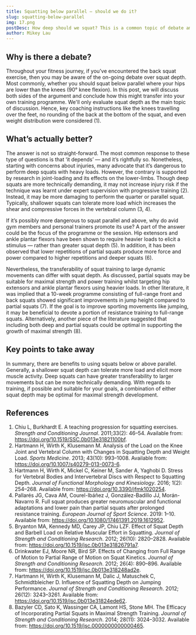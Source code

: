 ```yaml
---
title: Squatting below parallel — should we do it?
slug: squatting-below-parallel
img: 17.png
postDesc: How deep should we squat? This is a common topic of debate amongst fitness professionals. Here's my take on the matter.
author: Mikey Lau
---
```


## Why is there a debate?

Throughout your fitness journey, if you’ve encountered the back squat exercise, then you may be aware of the on-going debate over squat depth. Most commonly, whether you should squat below parallel where your hips are lower than the knees (90° knee flexion). In this post, we will discuss both sides of the argument and conclude how this might transfer into your own training programme. We'll only evaluate squat depth as the main topic of discussion. Hence, key coaching instructions like the knees travelling over the feet, no rounding of the back at the bottom of the squat, and even weight distribution were considered (1).

## What’s actually better?

The answer is not so straight-forward. The most common response to these type of questions is that ‘it depends’ — and it’s rightfully so. Nonetheless, starting with concerns about injuries, many advocate that it’s dangerous to perform deep squats with heavy loads. However, the contrary is supported by research in joint-loading and its effects on the lower-limbs. Though deep squats are more technically demanding, it may not increase injury risk if the technique was learnt under expert supervision with progressive training (2). Instead, it may be more damaging to perform the quarter or parallel squat. Typically, shallower squats can tolerate more load which increases the shear and compressive forces in the vertebral column (3, 4).

If it’s possibly more dangerous to squat parallel and above, why do avid gym members and personal trainers promote its use? A part of the answer could be the focus of the programme or the session. Hip extensors and ankle plantar flexors have been shown to require heavier loads to elicit a stimulus — rather than greater squat depth (5). In addition, it has been observed that lower repetitions of partial squats produce more force and power compared to higher repetitions and deeper squats (6).

Nevertheless, the transferability of squat training to large dynamic movements can differ with squat depth. As discussed, partial squats may be suitable for maximal strength and power training whilst targeting hip extensors and ankle plantar flexors using heavier loads. In other literature, it was implied that a 10-week programme consisting of full-range front and back squats showed significant improvements in jump height compared to partial squats (7). If the goal is to improve sporting movements like jumping, it may be beneficial to devote a portion of resistance training to full-range squats. Alternatively, another piece of the literature suggested that including both deep and partial squats could be optimal in supporting the growth of maximal strength (8).

## Key points to take away

In summary, there are benefits to using squats below or above parallel. Generally, a shallower squat depth can tolerate more load and elicit more muscle activity. Deep squats can have greater transferability to larger movements but can be more technically demanding. With regards to training, if possible and suitable for your goals, a combination of either squat depth may be optimal for maximal strength development.

## References

1. Chiu L, Burkhardt E. A teaching progression for squatting exercises. _Strength and Conditioning Journal_. 2011;33(2): 46–54. Available from: https://doi.org/10.1519/SSC.0b013e31821100bf.
2. Hartmann H, Wirth K, Klusemann M. Analysis of the Load on the Knee Joint and Vertebral Column with Changes in Squatting Depth and Weight Load. _Sports Medicine_. 2013; 43(10): 993–1008. Available from: https://doi.org/10.1007/s40279-013-0073-6.
3. Hartmann H, Wirth K, Mickel C, Keiner M, Sander A, Yaghobi D. Stress for Vertebral Bodies and Intervertebral Discs with Respect to Squatting Depth. _Journal of Functional Morphology and Kinesiology_. 2016; 1(2): 254–268. Available from: https://doi.org/10.3390/jfmk1020254.
4. Pallarés JG, Cava AM, Courel-Ibáñez J, González-Badillo JJ, Morán-Navarro R. Full squat produces greater neuromuscular and functional adaptations and lower pain than partial squats after prolonged resistance training. _European Journal of Sport Science_. 2019: 1–10. Available from: https://doi.org/10.1080/17461391.2019.1612952.
5. Bryanton MA, Kennedy MD, Carey JP, Chiu LZF. Effect of Squat Depth and Barbell Load on Relative Muscular Effort in Squatting. _Journal of Strength and Conditioning Research_. 2012; 26(10): 2820–2828. Available from: https://doi.org/10.1519/jsc.0b013e31826791a7.
6. Drinkwater EJ, Moore NR, Bird SP. Effects of Changing from Full Range of Motion to Partial Range of Motion on Squat Kinetics. _Journal of Strength and Conditioning Research_. 2012; 26(4): 890–896. Available from: https://doi.org/10.1519/jsc.0b013e318248ad2e.
7. Hartmann H, Wirth K, Klusemann M, Dalic J, Matuschek C, Schmidtbleicher D. Influence of Squatting Depth on Jumping Performance. _Journal of Strength and Conditioning Research_. 2012; 26(12): 3243–3261. Available from: https://doi.org/10.1519/jsc.0b013e31824ede62.
8. Bazyler CD, Sato K, Wassinger CA, Lamont HS, Stone MH. The Efficacy of Incorporating Partial Squats in Maximal Strength Training. _Journal of Strength and Conditioning Research_. 2014; 28(11): 3024–3032. Available from: https://doi.org/10.1519/jsc.0000000000000465.

